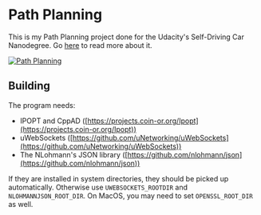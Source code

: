 
Path Planning
=============

This is my Path Planning project done for the Udacity's Self-Driving Car
Nanodegree. Go [here][blog] to read more about it.

[![Path Planning](https://img.youtube.com/vi/G6Pvi66maBA/0.jpg)](https://www.youtube.com/watch?v=G6Pvi66maBA "Path Planning")

Building
--------

The program needs:

 * IPOPT and CppAD ([https://projects.coin-or.org/Ipopt](https://projects.coin-or.org/Ipopt))
 * uWebSockets ([https://github.com/uNetworking/uWebSockets](https://github.com/uNetworking/uWebSockets))
 * The NLohmann's JSON library ([https://github.com/nlohmann/json](https://github.com/nlohmann/json))

If they are installed in system directories, they should be picked up
automatically. Otherwise use `UWEBSOCKETS_ROOTDIR` and `NLOHMANNJSON_ROOT_DIR`.
On MacOS, you may need to set `OPENSSL_ROOT_DIR` as well.

[blog]: http://jany.st/post/2017-08-21-path-planning.html
